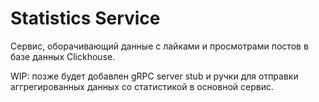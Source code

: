 # Statistics Service

Сервис, оборачивающий данные с лайками и просмотрами постов в базе данных Clickhouse.

WIP: позже будет добавлен gRPC server stub и ручки для отправки аггрегированных данных со статистикой в основной сервис.
